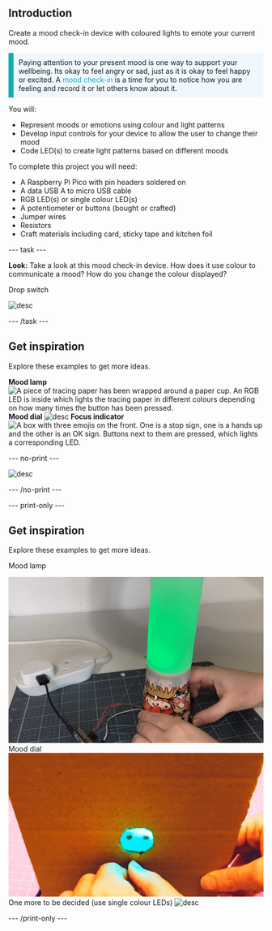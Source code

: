 ## Introduction

Create a mood check-in device with coloured lights to emote your current mood. 

<p style="border-left: solid; border-width:10px; border-color: #0faeb0; background-color: aliceblue; padding: 10px;">
Paying attention to your present mood is one way to support your wellbeing. Its okay to feel angry or sad, just as it is okay to feel happy or excited. A <span style="color: #0faeb0">mood check-in</span> is a time for you to notice how you are feeling and record it or let others know about it. 
</p>

You will:
+ Represent moods or emotions using colour and light patterns
+ Develop input controls for your device to allow the user to change their mood
+ Code LED(s) to create light patterns based on different moods

To complete this project you will need:

+ A Raspberry Pi Pico with pin headers soldered on
+ A data USB A to micro USB cable
+ RGB LED(s) or single colour LED(s)
+ A potentiometer or buttons (bought or crafted)
+ Jumper wires
+ Resistors
+ Craft materials including card, sticky tape and kitchen foil

--- task ---

**Look:** Take a look at this mood check-in device. How does it use colour to communicate a mood? How do you change the colour displayed? 

Drop switch

![desc](images/drop-switch.gif)

--- /task ---

## Get inspiration

Explore these examples to get more ideas.

**Mood lamp**
![A piece of tracing paper has been wrapped around a paper cup. An RGB LED is inside which lights the tracing paper in different colours depending on how many times the button has been pressed.](images/mood-lamp.gif)
**Mood dial**
![desc](images/mood-dial.gif)
**Focus indicator**
![A box with three emojis on the front. One is a stop sign, one is a hands up and the other is an OK sign. Buttons next to them are pressed, which lights a corresponding LED.](images/dnd-indicator.gif)

--- no-print ---

![desc](images/path)

--- /no-print ---

--- print-only ---

## Get inspiration

Explore these examples to get more ideas.

Mood lamp

![desc](images/mood-lamp.png)
Mood dial
![desc](images/mood-dial.png)
One more to be decided (use single colour LEDs)
![desc](images/single-leds.png)

--- /print-only ---

